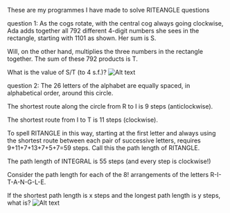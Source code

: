 These are my programmes I have made to solve RITEANGLE questions

question 1:
As the cogs rotate, with the central cog always going clockwise, Ada adds together all 792 different 4-digit numbers she sees in the rectangle, starting with 1101 as shown. Her sum is S.

Will, on the other hand, multiplies the three numbers in the rectangle together. The sum of these 792 products is T.

What is the value of S/T (to 4 s.f.)?
![Alt text](https://meiassets.blob.core.windows.net/ritangle-uploads/uploads/03592409492667fe5dabe0b54f6b5bcf.png)

question 2:
The 26 letters of the alphabet are equally spaced, in alphabetical order, around this circle.

The shortest route along the circle from R to I is 9 steps (anticlockwise).

The shortest route from I to T is 11 steps (clockwise).

To spell RITANGLE in this way, starting at the first letter and always using the shortest route between each pair of successive letters, requires 9+11+7+13+7+5+7=59 steps. Call this the path length of RITANGLE.

The path length of INTEGRAL is 55 steps (and every step is clockwise!)

Consider the path length for each of the 8! arrangements of the letters R-I-T-A-N-G-L-E.

If the shortest path length is x steps and the longest path length is y steps, what is?
![Alt text](https://meiassets.blob.core.windows.net/ritangle-uploads/uploads/cc32e020f2f68c503c936347dd382304.png)